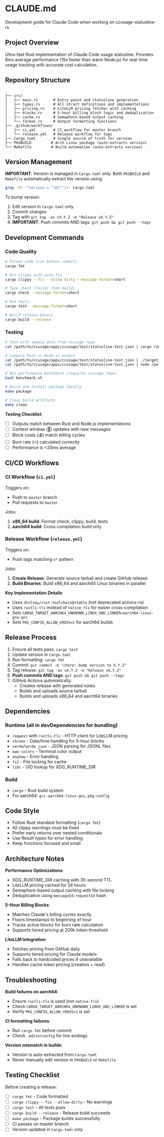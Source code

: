 # CLAUDE.md

Development guide for Claude Code when working on ccusage-statusline-rs.

## Project Overview

Ultra-fast Rust implementation of Claude Code usage statusline. Provides 8ms average performance (15x faster than warm Node.js) for real-time usage tracking with accurate cost calculation.

## Repository Structure

```
.
├── src/
│   ├── main.rs       # Entry point and statusline generation
│   ├── types.rs      # All struct definitions and implementations
│   ├── pricing.rs    # LiteLLM pricing fetcher with caching
│   ├── blocks.rs     # 5-hour billing block logic and deduplication
│   ├── cache.rs      # Semaphore-based output caching
│   └── format.rs     # Output formatting functions
├── .github/workflows/
│   ├── ci.yml        # CI workflow for master branch
│   └── release.yml   # Release workflow for tags
├── Cargo.toml        # Single source of truth for version
├── PKGBUILD         # Arch Linux package (auto-extracts version)
└── Makefile         # Build automation (auto-extracts version)
```

## Version Management

**IMPORTANT**: Version is managed in `Cargo.toml` only. Both `PKGBUILD` and `Makefile` automatically extract the version using:

```bash
grep -Po '^version = "\K[^"]+' Cargo.toml
```

To bump version:
1. Edit version in `Cargo.toml` only
2. Commit changes
3. Tag with `git tag -as vX.Y.Z -m "Release vX.Y.Z"`
4. **IMPORTANT**: Push commits AND tags: `git push && git push --tags`

## Development Commands

### Code Quality

```bash
# Format code (run before commit)
cargo fmt

# Run clippy with auto-fix
cargo clippy --fix --allow-dirty --message-format=short

# Type check (faster than build)
cargo check --message-format=short

# Run tests
cargo test --message-format=short

# Build release binary
cargo build --release
```

### Testing

```bash
# Test with sample data from ccusage repo
cat /path/to/ccusage/apps/ccusage/test/statusline-test.json | cargo run

# Compare Rust vs Node.js output
cat /path/to/ccusage/apps/ccusage/test/statusline-test.json | ./target/release/ccusage-statusline-rs
cat /path/to/ccusage/apps/ccusage/test/statusline-test.json | node /path/to/ccusage/apps/ccusage/dist/index.js statusline --visual-burn-rate emoji

# Run performance benchmark (requires ccusage repo)
bash benchmark.sh

# Build and install package locally
make package

# Clean build artifacts
make clean
```

**Testing Checklist**:
- [ ] Outputs match between Rust and Node.js implementations
- [ ] Context window (🧠) updates with new messages
- [ ] Block costs (💰) match billing cycles
- [ ] Burn rate (🔥) calculated correctly
- [ ] Performance is <20ms average

## CI/CD Workflows

### CI Workflow (`ci.yml`)

Triggers on:
- Push to `master` branch
- Pull requests to `master`

Jobs:
1. **x86_64 build**: Format check, clippy, build, tests
2. **aarch64 build**: Cross-compilation build only

### Release Workflow (`release.yml`)

Triggers on:
- Push tags matching `v*` pattern

Jobs:
1. **Create Release**: Generate source tarball and create GitHub release
2. **Build Binaries**: Build x86_64 and aarch64 Linux binaries in parallel

**Key Implementation Details**:
- Uses `dtolnay/rust-toolchain@stable` (not deprecated actions-rs)
- Uses `rustls-tls` instead of `native-tls` for easier cross-compilation
- Sets `CARGO_TARGET_AARCH64_UNKNOWN_LINUX_GNU_LINKER=aarch64-linux-gnu-gcc`
- Sets `PKG_CONFIG_ALLOW_CROSS=1` for aarch64 builds

## Release Process

1. Ensure all tests pass: `cargo test`
2. Update version in `Cargo.toml`
3. Run formatting: `cargo fmt`
4. Commit: `git commit -m "chore: bump version to X.Y.Z"`
5. Tag release: `git tag -as vX.Y.Z -m "Release vX.Y.Z"`
6. **Push commits AND tags**: `git push && git push --tags`
7. GitHub Actions automatically:
   - Creates release with generated notes
   - Builds and uploads source tarball
   - Builds and uploads x86_64 and aarch64 binaries

## Dependencies

### Runtime (all in devDependencies for bundling)
- `reqwest` with `rustls-tls` - HTTP client for LiteLLM pricing
- `chrono` - Date/time handling for 5-hour blocks
- `serde`/`serde_json` - JSON parsing for JSONL files
- `owo-colors` - Terminal color output
- `anyhow` - Error handling
- `fs2` - File locking for cache
- `libc` - UID lookup for XDG_RUNTIME_DIR

### Build
- `cargo` - Rust build system
- For aarch64: `gcc-aarch64-linux-gnu`, `pkg-config`

## Code Style

- Follow Rust standard formatting (`cargo fmt`)
- All clippy warnings must be fixed
- Prefer early returns over nested conditionals
- Use Result types for error handling
- Keep functions focused and small

## Architecture Notes

**Performance Optimizations**:
- XDG_RUNTIME_DIR caching with 30-second TTL
- LiteLLM pricing cached for 24 hours
- Semaphore-based output caching with file locking
- Deduplication using `messageId:requestId` hash

**5-Hour Billing Blocks**:
- Matches Claude's billing cycles exactly
- Floors timestamps to beginning of hour
- Tracks active blocks for burn rate calculation
- Supports tiered pricing at 200k token threshold

**LiteLLM Integration**:
- Fetches pricing from GitHub daily
- Supports tiered pricing for Claude models
- Falls back to hardcoded prices if unavailable
- Handles cache token pricing (creation + read)

## Troubleshooting

**Build failures on aarch64**:
- Ensure `rustls-tls` is used (not `native-tls`)
- Check `CARGO_TARGET_AARCH64_UNKNOWN_LINUX_GNU_LINKER` is set
- Verify `PKG_CONFIG_ALLOW_CROSS=1` is set

**CI formatting failures**:
- Run `cargo fmt` before commit
- Check `.editorconfig` for line endings

**Version mismatch in builds**:
- Version is auto-extracted from `Cargo.toml`
- Never manually edit version in `PKGBUILD` or `Makefile`

## Testing Checklist

Before creating a release:
- [ ] `cargo fmt` - Code formatted
- [ ] `cargo clippy --fix --allow-dirty` - No warnings
- [ ] `cargo test` - All tests pass
- [ ] `cargo build --release` - Release build succeeds
- [ ] `make package` - Package builds successfully
- [ ] CI passes on master branch
- [ ] Version updated in `Cargo.toml` only